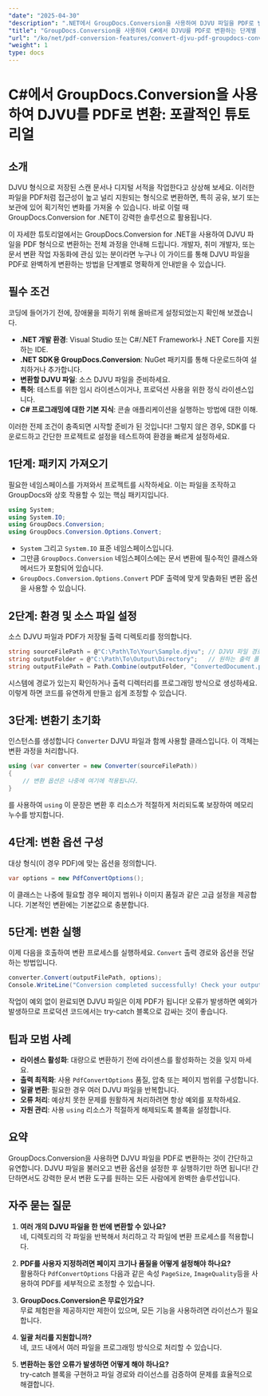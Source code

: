 ```yaml
---
"date": "2025-04-30"
"description": ".NET에서 GroupDocs.Conversion을 사용하여 DJVU 파일을 PDF로 변환하는 방법을 알아보세요. 이 단계별 가이드를 따라 문서를 원활하게 변환하세요."
"title": "GroupDocs.Conversion을 사용하여 C#에서 DJVU를 PDF로 변환하는 단계별 가이드"
"url": "/ko/net/pdf-conversion-features/convert-djvu-pdf-groupdocs-conversion-csharp/"
"weight": 1
type: docs
---
```

# C#에서 GroupDocs.Conversion을 사용하여 DJVU를 PDF로 변환: 포괄적인 튜토리얼

## 소개
DJVU 형식으로 저장된 스캔 문서나 디지털 서적을 작업한다고 상상해 보세요. 이러한 파일을 PDF처럼 접근성이 높고 널리 지원되는 형식으로 변환하면, 특히 공유, 보기 또는 보관에 있어 획기적인 변화를 가져올 수 있습니다. 바로 이럴 때 GroupDocs.Conversion for .NET이 강력한 솔루션으로 활용됩니다.

이 자세한 튜토리얼에서는 GroupDocs.Conversion for .NET을 사용하여 DJVU 파일을 PDF 형식으로 변환하는 전체 과정을 안내해 드립니다. 개발자, 취미 개발자, 또는 문서 변환 작업 자동화에 관심 있는 분이라면 누구나 이 가이드를 통해 DJVU 파일을 PDF로 완벽하게 변환하는 방법을 단계별로 명확하게 안내받을 수 있습니다.

## 필수 조건

코딩에 들어가기 전에, 장애물을 피하기 위해 올바르게 설정되었는지 확인해 보겠습니다.

- **.NET 개발 환경**: Visual Studio 또는 C#/.NET Framework나 .NET Core를 지원하는 IDE.
- **.NET SDK용 GroupDocs.Conversion**: NuGet 패키지를 통해 다운로드하여 설치하거나 추가합니다.
- **변환할 DJVU 파일**: 소스 DJVU 파일을 준비하세요.
- **특허**: 테스트를 위한 임시 라이센스이거나, 프로덕션 사용을 위한 정식 라이센스입니다.
- **C# 프로그래밍에 대한 기본 지식**: 콘솔 애플리케이션을 실행하는 방법에 대한 이해.

이러한 전제 조건이 충족되면 시작할 준비가 된 것입니다! 그렇지 않은 경우, SDK를 다운로드하고 간단한 프로젝트로 설정을 테스트하여 환경을 빠르게 설정하세요.

## 1단계: 패키지 가져오기

필요한 네임스페이스를 가져와서 프로젝트를 시작하세요. 이는 파일을 조작하고 GroupDocs와 상호 작용할 수 있는 핵심 패키지입니다.

```csharp
using System;
using System.IO;
using GroupDocs.Conversion;
using GroupDocs.Conversion.Options.Convert;
```

- `System` 그리고 `System.IO` 표준 네임스페이스입니다.
- 그만큼 `GroupDocs.Conversion` 네임스페이스에는 문서 변환에 필수적인 클래스와 메서드가 포함되어 있습니다.
- `GroupDocs.Conversion.Options.Convert` PDF 출력에 맞게 맞춤화된 변환 옵션을 사용할 수 있습니다.

## 2단계: 환경 및 소스 파일 설정

소스 DJVU 파일과 PDF가 저장될 출력 디렉토리를 정의합니다.

```csharp
string sourceFilePath = @"C:\Path\To\Your\Sample.djvu"; // DJVU 파일 경로로 바꾸세요
string outputFolder = @"C:\Path\To\Output\Directory";   // 원하는 출력 폴더로 바꾸세요
string outputFilePath = Path.Combine(outputFolder, "ConvertedDocument.pdf");
```

시스템에 경로가 있는지 확인하거나 출력 디렉터리를 프로그래밍 방식으로 생성하세요. 이렇게 하면 코드를 유연하게 만들고 쉽게 조정할 수 있습니다.

## 3단계: 변환기 초기화

인스턴스를 생성합니다 `Converter` DJVU 파일과 함께 사용할 클래스입니다. 이 객체는 변환 과정을 처리합니다.

```csharp
using (var converter = new Converter(sourceFilePath))
{
    // 변환 옵션은 나중에 여기에 적용됩니다.
}
```

를 사용하여 `using` 이 문장은 변환 후 리소스가 적절하게 처리되도록 보장하여 메모리 누수를 방지합니다.

## 4단계: 변환 옵션 구성

대상 형식(이 경우 PDF)에 맞는 옵션을 정의합니다.

```csharp
var options = new PdfConvertOptions();
```

이 클래스는 나중에 필요할 경우 페이지 범위나 이미지 품질과 같은 고급 설정을 제공합니다. 기본적인 변환에는 기본값으로 충분합니다.

## 5단계: 변환 실행

이제 다음을 호출하여 변환 프로세스를 실행하세요. `Convert` 출력 경로와 옵션을 전달하는 방법입니다.

```csharp
converter.Convert(outputFilePath, options);
Console.WriteLine("Conversion completed successfully! Check your output folder.");
```

작업이 예외 없이 완료되면 DJVU 파일은 이제 PDF가 됩니다! 오류가 발생하면 예외가 발생하므로 프로덕션 코드에서는 try-catch 블록으로 감싸는 것이 좋습니다.

## 팁과 모범 사례

- **라이센스 활성화**: 대량으로 변환하기 전에 라이센스를 활성화하는 것을 잊지 마세요.
- **출력 최적화**: 사용 `PdfConvertOptions` 품질, 압축 또는 페이지 범위를 구성합니다.
- **일괄 변환**: 필요한 경우 여러 DJVU 파일을 반복합니다.
- **오류 처리**: 예상치 못한 문제를 원활하게 처리하려면 항상 예외를 포착하세요.
- **자원 관리**: 사용 `using` 리소스가 적절하게 해제되도록 블록을 설정합니다.

## 요약

GroupDocs.Conversion을 사용하면 DJVU 파일을 PDF로 변환하는 것이 간단하고 유연합니다. DJVU 파일을 불러오고 변환 옵션을 설정한 후 실행하기만 하면 됩니다! 간단하면서도 강력한 문서 변환 도구를 원하는 모든 사람에게 완벽한 솔루션입니다.

## 자주 묻는 질문

1. **여러 개의 DJVU 파일을 한 번에 변환할 수 있나요?**  
네, 디렉토리의 각 파일을 반복해서 처리하고 각 파일에 변환 프로세스를 적용합니다.

2. **PDF를 사용자 지정하려면 페이지 크기나 품질을 어떻게 설정해야 하나요?**  
활용하다 `PdfConvertOptions` 다음과 같은 속성 `PageSize`, `ImageQuality`등을 사용하여 PDF를 세부적으로 조정할 수 있습니다.

3. **GroupDocs.Conversion은 무료인가요?**  
무료 체험판을 제공하지만 제한이 있으며, 모든 기능을 사용하려면 라이선스가 필요합니다.

4. **일괄 처리를 지원합니까?**  
네, 코드 내에서 여러 파일을 프로그래밍 방식으로 처리할 수 있습니다.

5. **변환하는 동안 오류가 발생하면 어떻게 해야 하나요?**  
try-catch 블록을 구현하고 파일 경로와 라이선스를 검증하여 문제를 효율적으로 해결합니다.